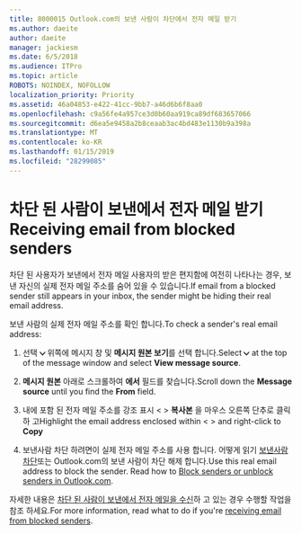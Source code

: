 ```yaml
---
title: 8000015 Outlook.com의 보낸 사람이 차단에서 전자 메일 받기
ms.author: daeite
author: daeite
manager: jackiesm
ms.date: 6/5/2018
ms.audience: ITPro
ms.topic: article
ROBOTS: NOINDEX, NOFOLLOW
localization_priority: Priority
ms.assetid: 46a04853-e422-41cc-9bb7-a46d6b6f8aa0
ms.openlocfilehash: c9a56fe4a957ce3d0b60aa919ca89df683657066
ms.sourcegitcommit: d6ea5e9458a2b8ceaab3ac4bd483e1130b9a398a
ms.translationtype: MT
ms.contentlocale: ko-KR
ms.lasthandoff: 01/15/2019
ms.locfileid: "28299085"
---
```

# <a name="receiving-email-from-blocked-senders"></a><span data-ttu-id="e07c0-102">차단 된 사람이 보낸에서 전자 메일 받기</span><span class="sxs-lookup"><span data-stu-id="e07c0-102">Receiving email from blocked senders</span></span>

<span data-ttu-id="e07c0-103">차단 된 사용자가 보낸에서 전자 메일 사용자의 받은 편지함에 여전히 나타나는 경우, 보낸 자신의 실제 전자 메일 주소를 숨어 있을 수 있습니다.</span><span class="sxs-lookup"><span data-stu-id="e07c0-103">If email from a blocked sender still appears in your inbox, the sender might be hiding their real email address.</span></span>
  
<span data-ttu-id="e07c0-104">보낸 사람의 실제 전자 메일 주소를 확인 합니다.</span><span class="sxs-lookup"><span data-stu-id="e07c0-104">To check a sender's real email address:</span></span>
  
1. <span data-ttu-id="e07c0-105">선택 ![더 많은 작업](media/11884972-7ebb-4afe-8b50-63efefb7cca8.png) 위쪽에 메시지 창 및 **메시지 원본 보기**를 선택 합니다.</span><span class="sxs-lookup"><span data-stu-id="e07c0-105">Select ![More actions](media/11884972-7ebb-4afe-8b50-63efefb7cca8.png) at the top of the message window and select **View message source**.</span></span>
    
2. <span data-ttu-id="e07c0-106">**메시지 원본** 아래로 스크롤하여 **에서** 필드를 찾습니다.</span><span class="sxs-lookup"><span data-stu-id="e07c0-106">Scroll down the **Message source** until you find the **From** field.</span></span> 
    
3. <span data-ttu-id="e07c0-107">내에 포함 된 전자 메일 주소를 강조 표시 \< \> **복사본** 을 마우스 오른쪽 단추로 클릭 하 고</span><span class="sxs-lookup"><span data-stu-id="e07c0-107">Highlight the email address enclosed within \< \> and right-click to **Copy**</span></span>
    
4. <span data-ttu-id="e07c0-p101">보낸사람 차단 하려면이 실제 전자 메일 주소를 사용 합니다. 어떻게 읽기 [보낸사람 차단](https://support.office.com/article/afba1c94-77bb-4f50-8b85-057cf52f4d5e.aspx)또는 Outlook.com의 보낸 사람이 차단 해제 합니다.</span><span class="sxs-lookup"><span data-stu-id="e07c0-p101">Use this real email address to block the sender. Read how to [Block senders or unblock senders in Outlook.com](https://support.office.com/article/afba1c94-77bb-4f50-8b85-057cf52f4d5e.aspx).</span></span>
    
<span data-ttu-id="e07c0-110">자세한 내용은 [차단 된 사람이 보낸에서 전자 메일을 수신](https://go.microsoft.com/fwlink/p/?linkid=2002011&amp;clcid=0x409)하 고 있는 경우 수행할 작업을 참조 하세요.</span><span class="sxs-lookup"><span data-stu-id="e07c0-110">For more information, read what to do if you're [receiving email from blocked senders](https://go.microsoft.com/fwlink/p/?linkid=2002011&amp;clcid=0x409).</span></span>
  

